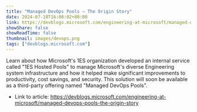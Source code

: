 ```yaml
---
title: "Managed DevOps Pools – The Origin Story"
date: 2024-07-18T16:00:02+00:00
link: https://devblogs.microsoft.com/engineering-at-microsoft/managed-devops-pools-the-origin-story
showShare: false
showReadTime: false
thumbnail: images/devops.png
tags: ["devblogs.microsoft.com"]
---
```

Learn about how Microsoft's 1ES organization developed an internal service called "1ES Hosted Pools" to manage Microsoft's diverse Engineering system infrastructure and how it helped make significant improvements to productivity, cost savings, and security. This solution will soon be available as a third-party offering named "Managed DevOps Pools".

- Link to article: https://devblogs.microsoft.com/engineering-at-microsoft/managed-devops-pools-the-origin-story